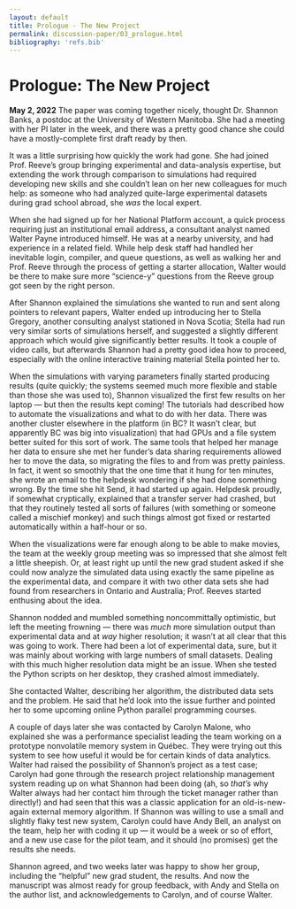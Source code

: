 ```yaml
---
layout: default
title: Prologue - The New Project
permalink: discussion-paper/03_prologue.html
bibliography: 'refs.bib'
---
```


Prologue: The New Project 
=========================

**May 2, 2022** The paper was coming together nicely, thought Dr.
Shannon Banks, a postdoc at the University of Western Manitoba. She had
a meeting with her PI later in the week, and there was a pretty good
chance she could have a mostly-complete first draft ready by then.

It was a little surprising how quickly the work had gone. She had joined
Prof. Reeve’s group bringing experimental and data-analysis expertise,
but extending the work through comparison to simulations had required
developing new skills and she couldn’t lean on her new colleagues for
much help: as someone who had analyzed quite-large experimental datasets
during grad school abroad, she *was* the local expert.

When she had signed up for her National Platform account, a quick
process requiring just an institutional email address, a consultant
analyst named Walter Payne introduced himself. He was at a nearby
university, and had experience in a related field. While help desk staff
had handled her inevitable login, compiler, and queue questions, as well
as walking her and Prof. Reeve through the process of getting a starter
allocation, Walter would be there to make sure more “science-y”
questions from the Reeve group got seen by the right person.

After Shannon explained the simulations she wanted to run and sent along
pointers to relevant papers, Walter ended up introducing her to Stella
Gregory, another consulting analyst stationed in Nova Scotia; Stella had
run very similar sorts of simulations herself, and suggested a slightly
different approach which would give significantly better results. It
took a couple of video calls, but afterwards Shannon had a pretty good
idea how to proceed, especially with the online interactive training
material Stella pointed her to.

When the simulations with varying parameters finally started producing
results (quite quickly; the systems seemed much more flexible and stable
than those she was used to), Shannon visualized the first few results on
her laptop — but then the results kept coming! The tutorials had
described how to automate the visualizations and what to do with her
data. There was another cluster elsewhere in the platform (in BC? It
wasn’t clear, but apparently BC was big into visualization) that had
GPUs and a file system better suited for this sort of work. The same
tools that helped her manage her data to ensure she met her funder’s
data sharing requirements allowed her to move the data, so migrating the
files to and from was pretty painless. In fact, it went so smoothly that
the one time that it hung for ten minutes, she wrote an email to the
helpdesk wondering if she had done something wrong. By the time she hit
Send, it had started up again. Helpdesk proudly, if somewhat
cryptically, explained that a transfer server had crashed, but that they
routinely tested all sorts of failures (with something or someone called
a mischief monkey) and such things almost got fixed or restarted
automatically within a half-hour or so.

When the visualizations were far enough along to be able to make movies,
the team at the weekly group meeting was so impressed that she almost
felt a little sheepish. Or, at least right up until the new grad student
asked if she could now analyze the simulated data using exactly the same
pipeline as the experimental data, and compare it with two other data
sets she had found from researchers in Ontario and Australia; Prof.
Reeves started enthusing about the idea.

Shannon nodded and mumbled something noncommittally optimistic, but left
the meeting frowning — there was *much* more simulation output than
experimental data and at *way* higher resolution; it wasn’t at all clear
that this was going to work. There had been a lot of experimental data,
sure, but it was mainly about working with large numbers of small
datasets. Dealing with this much higher resolution data might be an
issue. When she tested the Python scripts on her desktop, they crashed
almost immediately.

She contacted Walter, describing her algorithm, the distributed data
sets and the problem. He said that he’d look into the issue further and
pointed her to some upcoming online Python parallel programming courses.

A couple of days later she was contacted by Carolyn Malone, who
explained she was a performance specialist leading the team working on a
prototype nonvolatile memory system in Québec. They were trying out this
system to see how useful it would be for certain kinds of data
analytics. Walter had raised the possibility of Shannon’s project as a
test case; Carolyn had gone through the research project relationship
management system reading up on what Shannon had been doing (ah, so
*that’s* why Walter always had her contact him through the ticket
manager rather than directly!) and had seen that this was a classic
application for an old-is-new-again external memory algorithm. If
Shannon was willing to use a small and slightly flaky test new system,
Carolyn could have Andy Bell, an analyst on the team, help her with
coding it up — it would be a week or so of effort, and a new use case
for the pilot team, and it should (no promises) get the results she
needs.

Shannon agreed, and two weeks later was happy to show her group,
including the “helpful” new grad student, the results. And now the
manuscript was almost ready for group feedback, with Andy and Stella on
the author list, and acknowledgements to Carolyn, and of course Walter.
